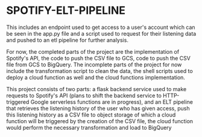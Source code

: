 # SPOTIFY-ELT-PIPELINE
This includes an endpoint used to get access to a user's account which can be seen in the app.py file and a script used to request for their listening data and pushed to an etl pipeline for further analysis.

For now, the completed parts of the project are the implementation of Spotify's API, the code to push the CSV file to GCS, code to push the CSV file from GCS to BigQuery.
The incomplete parts of the project for now include the transformation script to clean the data, the shell scripts used to deploy a cloud function as well and the cloud functions implementation.

This project consists of two parts: a flask backend service used to make requests to Spotify's API (plans to shift the backend service to HTTP-triggered Google serverless functions are in progress), and an ELT pipeline that retrieves the listening history of the user who has given access, push this listening history as a CSV file to object storage of which a cloud function will be triggered by the creation of the CSV file, the cloud function would perform the necessary transformation and load to BigQuery
